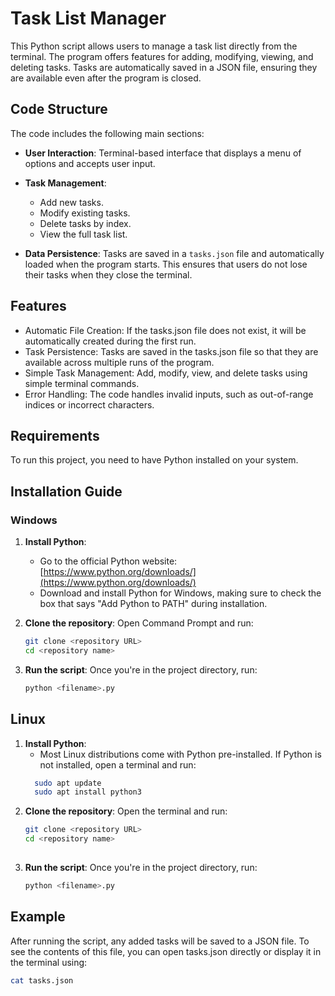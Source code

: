 # Task List Manager

This Python script allows users to manage a task list directly from the terminal. The program offers features for adding, modifying, viewing, and deleting tasks. Tasks are automatically saved in a JSON file, ensuring they are available even after the program is closed.

## Code Structure

The code includes the following main sections:

- **User Interaction**: Terminal-based interface that displays a menu of options and accepts user input.
- **Task Management**:
  - Add new tasks.
  - Modify existing tasks.
  - Delete tasks by index.
  - View the full task list.
  
- **Data Persistence**: Tasks are saved in a `tasks.json` file and automatically loaded when the program starts. This ensures that users do not lose their tasks when they close the terminal.

## Features
  - Automatic File Creation: If the tasks.json file does not exist, it will be automatically created during the first run.
  - Task Persistence: Tasks are saved in the tasks.json file so that they are available across multiple runs of the program.
  - Simple Task Management: Add, modify, view, and delete tasks using simple terminal commands.
  - Error Handling: The code handles invalid inputs, such as out-of-range indices or incorrect characters.
  
## Requirements

To run this project, you need to have Python installed on your system.

## Installation Guide

### Windows

1. **Install Python**:
   - Go to the official Python website: [https://www.python.org/downloads/](https://www.python.org/downloads/)
   - Download and install Python for Windows, making sure to check the box that says "Add Python to PATH" during installation.

2. **Clone the repository**:
   Open Command Prompt and run:
   ```bash
   git clone <repository URL>
   cd <repository name>


3. **Run the script**: Once you're in the project directory, run:
   ```bash
   python <filename>.py

## Linux
1. **Install Python**:
    - Most Linux distributions come with Python pre-installed. If Python is not installed, open a terminal and run:
   ```bash
     sudo apt update
     sudo apt install python3
   ```
2. **Clone the repository**: Open the terminal and run:
   ```bash
   git clone <repository URL>
   cd <repository name>
  
3. **Run the script**: Once you're in the project directory, run:
   ```bash
   python <filename>.py

## Example

After running the script, any added tasks will be saved to a JSON file. To see the contents of this file, you can open tasks.json directly or display it in the terminal using:
  ```bash
  cat tasks.json
